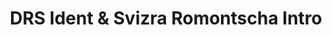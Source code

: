 ---
layout: entry
title: DRS Ident & Svizra Romontscha Intro
organization: RTR
usagedate: ~1986
language: rt
fulltitle: DRS Ident & Svizra Romontscha Intro
watermark: RTR
---
